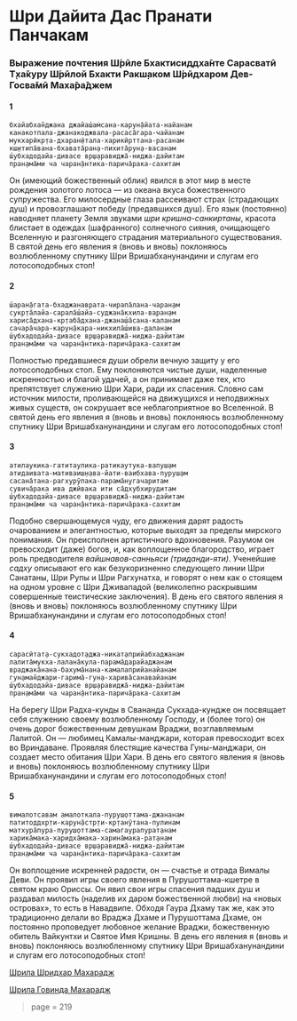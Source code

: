 # Шри Дайита Дас Пранати Панчакам

### Выражение почтения Ш́рӣле Бхактисиддха̄нте Сарасватӣ Т̣ха̄куру Ш́рӣлой Бхакти Ракш̣аком Ш́рӣдхаром Дев-Госва̄мӣ Маха̄ра̄джем

#### 1

    бхайабхан̃джана джайаш́ам̇сана-карун̣а̄йата-найанам
    канакотпала-джанакоджвала-расаса̄гара-чайанам
    мукхарӣкр̣та-дхаран̣ӣтала-харикӣрттана-расанам
    кш̣итипа̄вана-бхавата̄ран̣а-пихита̄рун̣а-васанам
    ш́убхадодайа-дивасе вр̣ш̣аравиджа̄-ниджа-дайитам
    пран̣ама̄ми ча чаран̣а̄нтика-парича̄рака-сахитам

Он (имеющий божественный облик) явился в этот мир в месте рождения золотого лотоса — из океана вкуса божественного супружества. Его милосердные глаза рассеивают страх (страдающих душ) и провозглашают победу (предавшихся душ). Его язык (постоянно) наводняет планету Земля звуками *шри кришна-санкиртаны*, красота блистает в одеждах (шафранного) солнечного сияния, очищающего Вселенную и разгоняющего страдания материального существования. В святой день его явления я (вновь и вновь) поклоняюсь возлюбленному спутнику Шри Вришабханунандини и слугам его лотосоподобных стоп!

#### 2

    ш́аран̣а̄гата-бхаджанаврата-чирапа̄лана-чаран̣ам
    сукр̣та̄лайа-сарала̄ш́айа-суджана̄кхила-варан̣ам
    хариса̄дхана-кр̣таба̄дхана-джанаш́а̄сана-каланам
    сачара̄чара-карун̣а̄кара-никхила̄ш́ива-даланам
    ш́убхадодайа-дивасе вр̣ш̣аравиджа̄-ниджа-дайитам
    пран̣ама̄ми ча чаран̣а̄нтика-парича̄рака-сахитам

Полностью предавшиеся души обрели вечную защиту у его лотосоподобных стоп. Ему поклоняются чистые души, наделенные искренностью и благой удачей, а он принимает даже тех, кто препятствует служению Шри Хари, ради их спасения. Словно сам источник милости, проливающейся на движущихся и неподвижных живых существ, он сокрушает все неблагоприятное во Вселенной. В святой день его явления я (вновь и вновь) поклоняюсь возлюбленному спутнику Шри Вришабханунандини и слугам его лотосоподобных стоп!

#### 3

    атилаукика-гатитаулика-ратикаутука-вапуш̣ам
    атидаивата-мативаиш̣н̣ава-йати-ваибхава-пуруш̣ам
    сасана̄тана-рагхурӯпака-парама̄н̣угачаритам
    сувича̄рака ива джӣвака ити са̄дхубхирудитам
    ш́убхадодайа-дивасе вр̣ш̣аравиджа̄-ниджа-дайитам
    пран̣ама̄ми ча чаран̣а̄нтика-парича̄рака-сахитам

Подобно свершающемуся чуду, его движения дарят радость очарованием и элегантностью, которые выходят за пределы мирского понимания. Он преисполнен артистичного вдохновения. Разумом он превосходит (даже) богов, и, как воплощенное благородство, играет роль предводителя *вайшнавов-санньяси (триданди-яти)*. Ученейшие *садху* описывают его как безукоризненно следующего линии Шри Санатаны, Шри Рупы и Шри Рагхунатха, и говорят о нем как о стоящем на одном уровне с Шри Дживападой (великолепно раскрывшим совершенные теистические заключения). В день его святого явления я (вновь и вновь) поклоняюсь возлюбленному спутнику Шри Вришабханунандини и слугам его лотосоподобных стоп!

#### 4

    сарасӣтат̣а-сукхадот̣аджа-никат̣априйабхаджанам
    лалита̄мукха-лалана̄кула-парама̄дарайаджанам
    враджака̄нана-бахума̄нана-камалаприйанайанам
    гун̣аман̃джари-гарима̄-гун̣а-харива̄санавайанам
    ш́убхадодайа-дивасе вр̣ш̣аравиджа̄-ниджа-дайитам
    пран̣ама̄ми ча чаран̣а̄нтика-парича̄рака-сахитам

На берегу Шри Радха-кунды в Свананда Сукхада-кундже он посвящает себя служению своему возлюбленному Господу, и (более того) он очень дорог божественным девушкам Враджи, возглавляемым Лалитой. Он — любимец Камалы-манджари, которая превосходит всех во Вриндаване. Проявляя блестящие качества Гуны-манджари, он создает место обитания Шри Хари. В день его святого явления я (вновь и вновь) поклоняюсь возлюбленному спутнику Шри Вришабханунандини и слугам его лотосоподобных стоп!

#### 5

    вималотсавам амалоткала-пуруш̣оттама-джананам
    патитоддхр̣ти-карун̣а̄стр̣ти-кр̣танӯтана-пулинам
    матхура̄пура-пуруш̣оттама-самагаурапурат̣анам
    харика̄мака-харидха̄мака-харина̄мака-рат̣анам
    ш́убхадодайа-дивасе вр̣ш̣аравиджа̄-ниджа-дайитам
    пран̣ама̄ми ча чаран̣а̄нтика-парича̄рака-сахитам

Он воплощение искренней радости, он — счастье и отрада Вималы Деви. Он проявил игры своего явления в Пурушоттама-кшетре в святом краю Ориссы. Он явил свои игры спасения падших душ и раздавал милость (наделив их даром божественной любви) на «новых островах», то есть в Навадвипе. Обходя Гаура Дхаму так же, как это традиционно делали во Враджа Дхаме и Пурушоттама Дхаме, он постоянно проповедует любовное желание Враджи, божественную обитель Вайкунтхи и Святое Имя Кришны. В день его явления я (вновь и вновь) поклоняюсь возлюбленному спутнику Шри Вришабханунандини и слугам его лотосоподобных стоп!


[Шрила Шридхар Махарадж](https://soundcloud.com/huron/7-9)

[Шрила Говинда Махарадж](https://soundcloud.com/huron/02-sri-dayita-das-pranati)

> page = 219